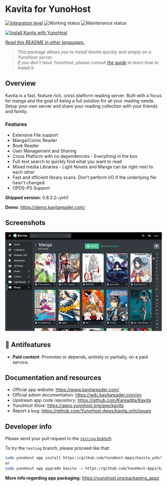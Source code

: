 <!--
N.B.: This README was automatically generated by <https://github.com/YunoHost/apps/tree/master/tools/readme_generator>
It shall NOT be edited by hand.
-->

# Kavita for YunoHost

[![Integration level](https://dash.yunohost.org/integration/kavita.svg)](https://ci-apps.yunohost.org/ci/apps/kavita/) ![Working status](https://ci-apps.yunohost.org/ci/badges/kavita.status.svg) ![Maintenance status](https://ci-apps.yunohost.org/ci/badges/kavita.maintain.svg)

[![Install Kavita with YunoHost](https://install-app.yunohost.org/install-with-yunohost.svg)](https://install-app.yunohost.org/?app=kavita)

*[Read this README in other languages.](./ALL_README.md)*

> *This package allows you to install Kavita quickly and simply on a YunoHost server.*  
> *If you don't have YunoHost, please consult [the guide](https://yunohost.org/install) to learn how to install it.*

## Overview

Kavita is a fast, feature rich, cross platform reading server. Built with a focus for manga and the goal of being a full solution for all your reading needs. Setup your own server and share your reading collection with your friends and family.

### Features

- Extensive File support
- Manga/Comic Reader
- Book Reader
- User Management and Sharing
- Cross Platform with no dependencies - Everything in the box
- Full-text search to quickly find what you want to read
- Mixed media Libraries - Light Novels and Manga can be right next to each other
- Fast and efficient library scans. Don't perform I/O if the underlying file hasn't changed.
- OPDS-PS Support


**Shipped version:** 0.8.3.2~ynh1

**Demo:** <https://demo.kavitareader.com/>

## Screenshots

![Screenshot of Kavita](./doc/screenshots/screenshot.png)

## :red_circle: Antifeatures

- **Paid content**: Promotes or depends, entirely or partially, on a paid service.

## Documentation and resources

- Official app website: <https://www.kavitareader.com/>
- Official admin documentation: <https://wiki.kavitareader.com/en>
- Upstream app code repository: <https://github.com/Kareadita/Kavita>
- YunoHost Store: <https://apps.yunohost.org/app/kavita>
- Report a bug: <https://github.com/YunoHost-Apps/kavita_ynh/issues>

## Developer info

Please send your pull request to the [`testing` branch](https://github.com/YunoHost-Apps/kavita_ynh/tree/testing).

To try the `testing` branch, please proceed like that:

```bash
sudo yunohost app install https://github.com/YunoHost-Apps/kavita_ynh/tree/testing --debug
or
sudo yunohost app upgrade kavita -u https://github.com/YunoHost-Apps/kavita_ynh/tree/testing --debug
```

**More info regarding app packaging:** <https://yunohost.org/packaging_apps>
